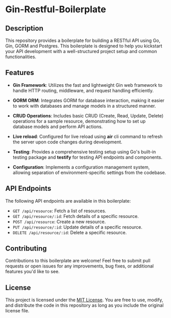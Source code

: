 # Gin-Restful-Boilerplate

## Description

This repository provides a boilerplate for building a RESTful API using Go, Gin, GORM and Postgres. This boilerplate is designed to help you kickstart your API development with a well-structured project setup and common functionalities.

## Features

- **Gin Framework**: Utilizes the fast and lightweight Gin web framework to handle HTTP routing, middleware, and request handling efficiently.

- **GORM ORM**: Integrates GORM for database interaction, making it easier to work with databases and manage models in a structured manner.

- **CRUD Operations**: Includes basic CRUD (Create, Read, Update, Delete) operations for a sample resource, demonstrating how to set up database models and perform API actions.

- **Live reload**: Configured for live reload using **air** cli command to refresh the server upon code changes during development.

- **Testing**: Provides a comprehensive testing setup using Go's built-in testing package and **testify** for testing API endpoints and components.

- **Configuration**: Implements a configuration management system, allowing separation of environment-specific settings from the codebase.

## API Endpoints

The following API endpoints are available in this boilerplate:

- `GET /api/resource`: Fetch a list of resources.
- `GET /api/resource/:id`: Fetch details of a specific resource.
- `POST /api/resource`: Create a new resource.
- `PUT /api/resource/:id`: Update details of a specific resource.
- `DELETE /api/resource/:id`: Delete a specific resource.

## Contributing

Contributions to this boilerplate are welcome! Feel free to submit pull requests or open issues for any improvements, bug fixes, or additional features you'd like to see.

## License

This project is licensed under the [MIT License](LICENSE). You are free to use, modify, and distribute the code in this repository as long as you include the original license file.
